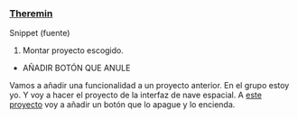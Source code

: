 ### [Theremin](https://github.com/reverte04/arduino/blob/main/SNIPPET_KILL_SWITCH.CPP)

Snippet (fuente)

1. Montar proyecto escogido.

+  AÑADIR BOTÓN QUE ANULE

Vamos a añadir una funcionalidad a un proyecto anterior.
En el grupo estoy yo. Y voy a hacer el proyecto de la interfaz de nave espacial.
A [este proyecto](https://github.com/jjksimp/arduino/blob/main/interfaz.md) voy a añadir un botón que lo apague y lo encienda.
